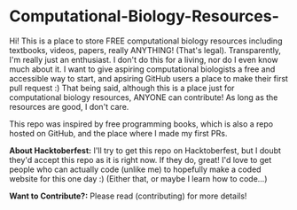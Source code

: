 # Computational-Biology-Resources-
Hi! This is a place to store FREE computational biology resources including textbooks, videos, papers, really ANYTHING! (That's legal). 
Transparently, I'm really just an enthusiast. I don't do this for a living, nor do I even know much about it. I want to give aspiring computational biologists
a free and accessible way to start, and apsiring GitHub users a place to make their first pull request :)
That being said, although this is a place just for computational biology resources, ANYONE can contribute! As long as the resources are good, I don't care.

This repo was inspired by free programming books, which is also a repo hosted on GitHub, and the place where I made my first PRs.

**About Hacktoberfest:** I'll try to get this repo on Hacktoberfest, but I doubt they'd accept this repo as it is right now. If they do, great! I'd love to get people who can actually code (unlike me) 
to hopefully make a coded website for this one day :) (Either that, or maybe I learn how to code...)

**Want to Contribute?:** Please read (contributing) for more details! 


